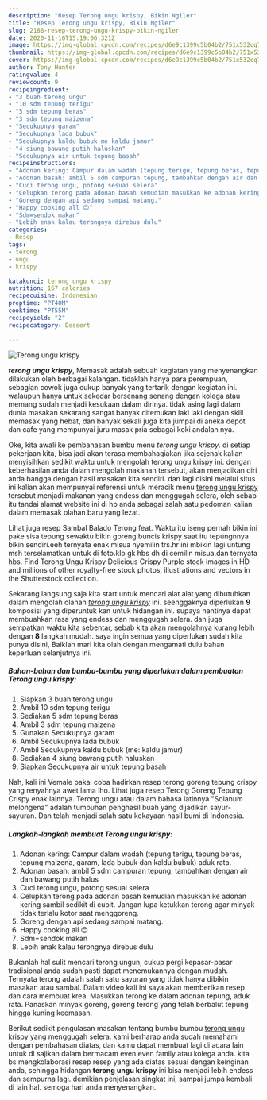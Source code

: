 ```yaml
---
description: "Resep Terong ungu krispy, Bikin Ngiler"
title: "Resep Terong ungu krispy, Bikin Ngiler"
slug: 2188-resep-terong-ungu-krispy-bikin-ngiler
date: 2020-11-16T15:19:06.321Z
image: https://img-global.cpcdn.com/recipes/d6e9c1399c5b04b2/751x532cq70/terong-ungu-krispy-foto-resep-utama.jpg
thumbnail: https://img-global.cpcdn.com/recipes/d6e9c1399c5b04b2/751x532cq70/terong-ungu-krispy-foto-resep-utama.jpg
cover: https://img-global.cpcdn.com/recipes/d6e9c1399c5b04b2/751x532cq70/terong-ungu-krispy-foto-resep-utama.jpg
author: Tony Hunter
ratingvalue: 4
reviewcount: 9
recipeingredient:
- "3 buah terong ungu"
- "10 sdm tepung terigu"
- "5 sdm tepung beras"
- "3 sdm tepung maizena"
- "Secukupnya garam"
- "Secukupnya lada bubuk"
- "Secukupnya kaldu bubuk me kaldu jamur"
- "4 siung bawang putih haluskan"
- "Secukupnya air untuk tepung basah"
recipeinstructions:
- "Adonan kering: Campur dalam wadah (tepung terigu, tepung beras, tepung maizena, garam, lada bubuk dan kaldu bubuk) aduk rata."
- "Adonan basah: ambil 5 sdm campuran tepung, tambahkan dengan air dan bawang putih halus"
- "Cuci terong ungu, potong sesuai selera"
- "Celupkan terong pada adonan basah kemudian masukkan ke adonan kering sambil sedikit di cubit. Jangan lupa ketukkan terong agar minyak tidak terlalu kotor saat menggoreng."
- "Goreng dengan api sedang sampai matang."
- "Happy cooking all 😊"
- "Sdm=sendok makan"
- "Lebih enak kalau terongnya direbus dulu"
categories:
- Resep
tags:
- terong
- ungu
- krispy

katakunci: terong ungu krispy 
nutrition: 167 calories
recipecuisine: Indonesian
preptime: "PT40M"
cooktime: "PT55M"
recipeyield: "2"
recipecategory: Dessert

---
```



![Terong ungu krispy](https://img-global.cpcdn.com/recipes/d6e9c1399c5b04b2/751x532cq70/terong-ungu-krispy-foto-resep-utama.jpg)

<b><i>terong ungu krispy</i></b>, Memasak adalah sebuah kegiatan yang menyenangkan dilakukan oleh berbagai kalangan. tidaklah hanya para perempuan, sebagian cowok juga cukup banyak yang tertarik dengan kegiatan ini. walaupun hanya untuk sekedar bersenang senang dengan kolega atau memang sudah menjadi kesukaan dalam dirinya. tidak asing lagi dalam dunia masakan sekarang sangat banyak ditemukan laki laki dengan skill memasak yang hebat, dan banyak sekali juga kita jumpai di aneka depot dan cafe yang mempunyai juru masak pria sebagai koki andalan nya.

Oke, kita awali ke pembahasan bumbu menu <i>terong ungu krispy</i>. di setiap pekerjaan kita, bisa jadi akan terasa membahagiakan jika sejenak kalian menyisihkan sedikit waktu untuk mengolah terong ungu krispy ini. dengan keberhasilan anda dalam mengolah makanan tersebut, akan menjadikan diri anda bangga dengan hasil masakan kita sendiri. dan lagi disini melalui situs ini kalian akan mempunyai referensi untuk meracik menu <u>terong ungu krispy</u> tersebut menjadi makanan yang endess dan menggugah selera, oleh sebab itu tandai alamat website ini di hp anda sebagai salah satu pedoman kalian dalam memasak olahan baru yang lezat.

Lihat juga resep Sambal Balado Terong feat. Waktu itu iseng pernah bikin ini pake sisa tepung sewaktu bikin goreng buncis krispy saat itu tepungnnya bikin sendiri.eeh ternyata enak misua nyemilin trs.hr ini mbikin lagi untung msh terselamatkan untuk di foto.klo gk hbs dh di cemilin misua.dan ternyata hbs. Find Terong Ungu Krispy Delicious Crispy Purple stock images in HD and millions of other royalty-free stock photos, illustrations and vectors in the Shutterstock collection.


Sekarang langsung saja kita start untuk mencari alat alat yang dibutuhkan dalam mengolah olahan <u><i>terong ungu krispy</i></u> ini. seenggaknya diperlukan <b>9</b> komposisi yang diperuntuk kan untuk hidangan ini. supaya nantinya dapat membuahkan rasa yang endess dan menggugah selera. dan juga sempatkan waktu kita sebentar, sebab kita akan mengolahnya kurang lebih dengan <b>8</b> langkah mudah. saya ingin semua yang diperlukan sudah kita punya disini, Baiklah mari kita olah dengan mengamati dulu bahan keperluan selanjutnya ini.

<!--inarticleads1-->

##### Bahan-bahan dan bumbu-bumbu yang diperlukan dalam pembuatan Terong ungu krispy:

1. Siapkan 3 buah terong ungu
1. Ambil 10 sdm tepung terigu
1. Sediakan 5 sdm tepung beras
1. Ambil 3 sdm tepung maizena
1. Gunakan Secukupnya garam
1. Ambil Secukupnya lada bubuk
1. Ambil Secukupnya kaldu bubuk (me: kaldu jamur)
1. Sediakan 4 siung bawang putih haluskan
1. Siapkan Secukupnya air untuk tepung basah


Nah, kali ini Vemale bakal coba hadirkan resep terong goreng tepung crispy yang renyahnya awet lama lho. Lihat juga resep Terong Goreng Tepung Crispy enak lainnya. Terong ungu atau dalam bahasa latinnya &#34;Solanum melongena&#34; adalah tumbuhan penghasil buah yang dijadikan sayur-sayuran. Dan telah menjadi salah satu kekayaan hasil bumi di Indonesia. 

<!--inarticleads2-->

##### Langkah-langkah membuat Terong ungu krispy:

1. Adonan kering: Campur dalam wadah (tepung terigu, tepung beras, tepung maizena, garam, lada bubuk dan kaldu bubuk) aduk rata.
1. Adonan basah: ambil 5 sdm campuran tepung, tambahkan dengan air dan bawang putih halus
1. Cuci terong ungu, potong sesuai selera
1. Celupkan terong pada adonan basah kemudian masukkan ke adonan kering sambil sedikit di cubit. Jangan lupa ketukkan terong agar minyak tidak terlalu kotor saat menggoreng.
1. Goreng dengan api sedang sampai matang.
1. Happy cooking all 😊
1. Sdm=sendok makan
1. Lebih enak kalau terongnya direbus dulu


Bukanlah hal sulit mencari terong ungun, cukup pergi kepasar-pasar tradisional anda sudah pasti dapat menemukannya dengan mudah. Ternyata terong adalah salah satu sayuran yang tidak hanya dibikin masakan atau sambal. Dalam video kali ini saya akan memberikan resep dan cara membuat krea. Masukkan terong ke dalam adonan tepung, aduk rata. Panaskan minyak goreng, goreng terong yang telah berbalut tepung hingga kuning keemasan. 

Berikut sedikit pengulasan masakan tentang bumbu bumbu <u>terong ungu krispy</u> yang menggugah selera. kami berharap anda sudah memahami dengan pembahasan diatas, dan kamu dapat membuat lagi di acara lain untuk di sajikan dalam bermacam even even family atau kolega anda. kita bs mengkolaborasi resep resep yang ada diatas sesuai dengan keinginan anda, sehingga hidangan <b>terong ungu krispy</b> ini bisa menjadi lebih endess dan sempurna lagi. demikian penjelasan singkat ini, sampai jumpa kembali di lain hal. semoga hari anda menyenangkan.
